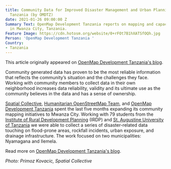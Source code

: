 ```yaml
---
title: Community Data for Improved Disaster Management and Urban Planning — Mwanza,
  Tanzania (by OMDTZ)
date: 2021-01-26 09:00:00 Z
Summary Text: OpenMap Development Tanzania reports on mapping and capacity building
  in Mwanza City, Tanzania.
Feature Image: https://cdn.hotosm.org/website/0+rFOt7B1hXATSfOQh.jpg
Person: 'OpenMap Development Tanzania '
Country:
- Tanzania
---
```


This article originally appeared on [OpenMap Development Tanzania's blog](https://omdtanzania.medium.com/community-data-for-improved-disaster-management-and-urban-planning-mwanza-tanzania-76e67baa4d65).

Community generated data has proven to be the most reliable information that reflects the community’s situation and the challenges they face. Working with community members to collect data in their own neighborhood increases data reliability, validity and its ultimate use as the community believes in the data and has a sense of ownership.

[Spatial Collective](http://spatialcollective.com/), [Humanitarian OpenStreetMap Team](https://www.hotosm.org/), and [OpenMap Development Tanzania](https://www.omdtz.or.tz/) spent the last five months expanding its community mapping initiatives to Mwanza City. Working with 79 students from the [Institute of Rural Development Planning](https://mwanza.irdp.ac.tz/) (IRDP) and [St. Augustine University of Tanzania](https://www.saut.ac.tz/) we were able to collect a series of disaster-related data touching on flood-prone areas, rockfall incidents, urban exposure, and drainage infrastructure. The work focused on two municipalities: Nyamagana and Ilemela.

Read more on [OpenMap Development Tanzania's blog](https://omdtanzania.medium.com/community-data-for-improved-disaster-management-and-urban-planning-mwanza-tanzania-76e67baa4d65).

*Photo: Primoz Kovacic, Spatial Collective*